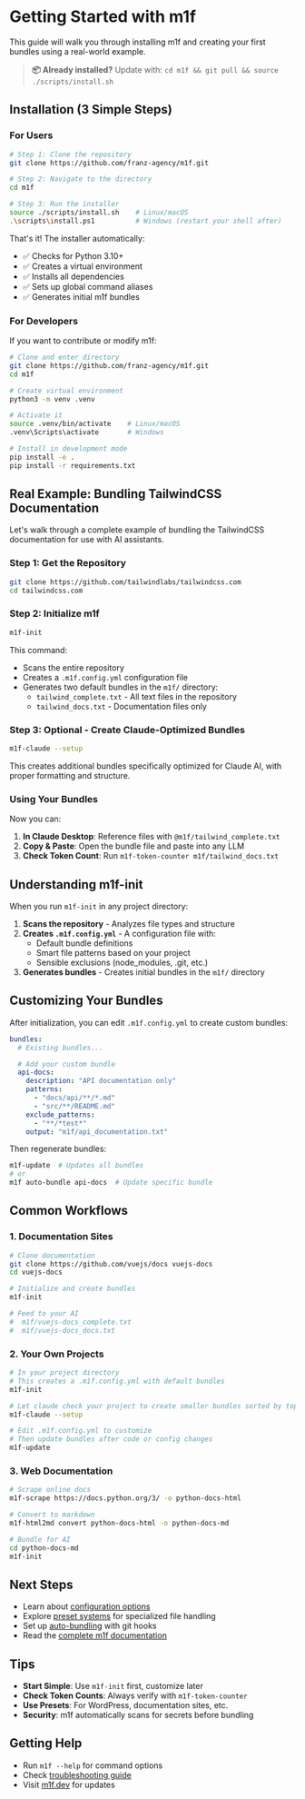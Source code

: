 # Getting Started with m1f

This guide will walk you through installing m1f and creating your first bundles
using a real-world example.

> **📦 Already installed?** Update with: `cd m1f && git pull && source ./scripts/install.sh`

## Installation (3 Simple Steps)

### For Users

```bash
# Step 1: Clone the repository
git clone https://github.com/franz-agency/m1f.git

# Step 2: Navigate to the directory
cd m1f

# Step 3: Run the installer
source ./scripts/install.sh    # Linux/macOS
.\scripts\install.ps1          # Windows (restart your shell after)
```

That's it! The installer automatically:

- ✅ Checks for Python 3.10+
- ✅ Creates a virtual environment
- ✅ Installs all dependencies
- ✅ Sets up global command aliases
- ✅ Generates initial m1f bundles

### For Developers

If you want to contribute or modify m1f:

```bash
# Clone and enter directory
git clone https://github.com/franz-agency/m1f.git
cd m1f

# Create virtual environment
python3 -m venv .venv

# Activate it
source .venv/bin/activate    # Linux/macOS
.venv\Scripts\activate       # Windows

# Install in development mode
pip install -e .
pip install -r requirements.txt
```

## Real Example: Bundling TailwindCSS Documentation

Let's walk through a complete example of bundling the TailwindCSS documentation
for use with AI assistants.

### Step 1: Get the Repository

```bash
git clone https://github.com/tailwindlabs/tailwindcss.com
cd tailwindcss.com
```

### Step 2: Initialize m1f

```bash
m1f-init
```

This command:

- Scans the entire repository
- Creates a `.m1f.config.yml` configuration file
- Generates two default bundles in the `m1f/` directory:
  - `tailwind_complete.txt` - All text files in the repository
  - `tailwind_docs.txt` - Documentation files only

### Step 3: Optional - Create Claude-Optimized Bundles

```bash
m1f-claude --setup
```

This creates additional bundles specifically optimized for Claude AI, with
proper formatting and structure.

### Using Your Bundles

Now you can:

1. **In Claude Desktop**: Reference files with `@m1f/tailwind_complete.txt`
2. **Copy & Paste**: Open the bundle file and paste into any LLM
3. **Check Token Count**: Run `m1f-token-counter m1f/tailwind_docs.txt`

## Understanding m1f-init

When you run `m1f-init` in any project directory:

1. **Scans the repository** - Analyzes file types and structure
2. **Creates `.m1f.config.yml`** - A configuration file with:
   - Default bundle definitions
   - Smart file patterns based on your project
   - Sensible exclusions (node_modules, .git, etc.)
3. **Generates bundles** - Creates initial bundles in the `m1f/` directory

## Customizing Your Bundles

After initialization, you can edit `.m1f.config.yml` to create custom bundles:

```yaml
bundles:
  # Existing bundles...

  # Add your custom bundle
  api-docs:
    description: "API documentation only"
    patterns:
      - "docs/api/**/*.md"
      - "src/**/README.md"
    exclude_patterns:
      - "**/*test*"
    output: "m1f/api_documentation.txt"
```

Then regenerate bundles:

```bash
m1f-update  # Updates all bundles
# or
m1f auto-bundle api-docs  # Update specific bundle
```

## Common Workflows

### 1. Documentation Sites

```bash
# Clone documentation
git clone https://github.com/vuejs/docs vuejs-docs
cd vuejs-docs

# Initialize and create bundles
m1f-init

# Feed to your AI
#  m1f/vuejs-docs_complete.txt
#  m1f/vuejs-docs_docs.txt
```

### 2. Your Own Projects

```bash
# In your project directory
# This creates a .m1f.config.yml with default bundles
m1f-init

# Let claude check your project to create smaller bundles sorted by topics
m1f-claude --setup

# Edit .m1f.config.yml to customize
# Then update bundles after code or config changes
m1f-update
```

### 3. Web Documentation

```bash
# Scrape online docs
m1f-scrape https://docs.python.org/3/ -o python-docs-html

# Convert to markdown
m1f-html2md convert python-docs-html -o python-docs-md

# Bundle for AI
cd python-docs-md
m1f-init
```

## Next Steps

- Learn about [configuration options](./25_m1f_config_examples.md)
- Explore [preset systems](./10_m1f_presets.md) for specialized file handling
- Set up [auto-bundling](./20_auto_bundle_guide.md) with git hooks
- Read the [complete m1f documentation](./00_m1f.md)

## Tips

- **Start Simple**: Use `m1f-init` first, customize later
- **Check Token Counts**: Always verify with `m1f-token-counter`
- **Use Presets**: For WordPress, documentation sites, etc.
- **Security**: m1f automatically scans for secrets before bundling

## Getting Help

- Run `m1f --help` for command options
- Check [troubleshooting guide](./03_troubleshooting.md)
- Visit [m1f.dev](https://m1f.dev) for updates
